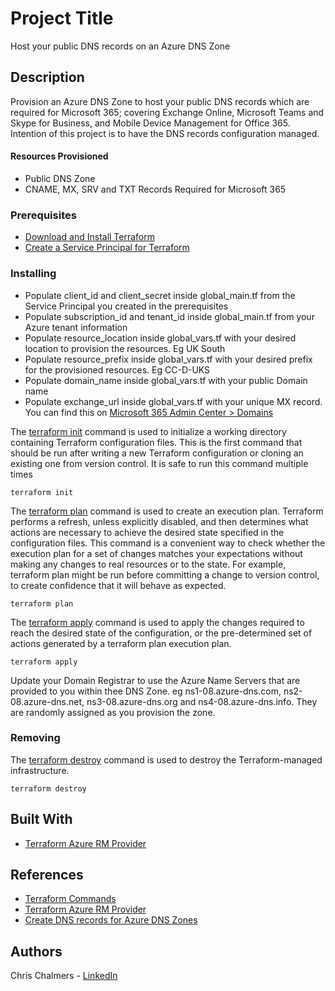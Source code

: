 # Project Title

Host your public DNS records on an Azure DNS Zone

## Description

Provision an Azure DNS Zone to host your public DNS records which are required for Microsoft 365; covering Exchange Online, Microsoft Teams and Skype for Business, and Mobile Device Management for Office 365. Intention of this project is to have the DNS records configuration managed. 

#### Resources Provisioned

* Public DNS Zone
* CNAME, MX, SRV and TXT Records Required for Microsoft 365

### Prerequisites

* [Download and Install Terraform](https://www.terraform.io/downloads.html)
* [Create a Service Principal for Terraform](https://www.terraform.io/docs/providers/azurerm/guides/service_principal_client_secret.html#creating-a-service-principal)

### Installing

* Populate client_id and client_secret inside global_main.tf from the Service Principal you created in the prerequisites
* Populate subscription_id and tenant_id inside global_main.tf from your Azure tenant information
* Populate resource_location inside global_vars.tf with your desired location to provision the resources. Eg UK South
* Populate resource_prefix inside global_vars.tf with your desired prefix for the provisioned resources. Eg CC-D-UKS
* Populate domain_name inside global_vars.tf with your public Domain name
* Populate exchange_url inside global_vars.tf with your unique MX record. You can find this on [Microsoft 365 Admin Center > Domains](https://admin.microsoft.com/Adminportal/Home?source=applauncher#/Domains)

The [terraform init](https://www.terraform.io/docs/commands/init.html)  command is used to initialize a working directory containing Terraform configuration files. This is the first command that should be run after writing a new Terraform configuration or cloning an existing one from version control. It is safe to run this command multiple times

```
terraform init
```

The [terraform plan](https://www.terraform.io/docs/commands/plan.html) command is used to create an execution plan. Terraform performs a refresh, unless explicitly disabled, and then determines what actions are necessary to achieve the desired state specified in the configuration files. This command is a convenient way to check whether the execution plan for a set of changes matches your expectations without making any changes to real resources or to the state. For example, terraform plan might be run before committing a change to version control, to create confidence that it will behave as expected.

```
terraform plan
```

The [terraform apply](https://www.terraform.io/docs/commands/apply.html) command is used to apply the changes required to reach the desired state of the configuration, or the pre-determined set of actions generated by a terraform plan execution plan.

```
terraform apply
```

Update your Domain Registrar to use the Azure Name Servers that are provided to you within thee DNS Zone. eg ns1-08.azure-dns.com, ns2-08.azure-dns.net, ns3-08.azure-dns.org and ns4-08.azure-dns.info. They are randomly assigned as you provision the zone. 

### Removing

The [terraform destroy](https://www.terraform.io/docs/commands/destroy.html) command is used to destroy the Terraform-managed infrastructure.

```
terraform destroy
```

## Built With

* [Terraform Azure RM Provider](https://www.terraform.io/docs/providers/azurerm/index.html)

## References

* [Terraform Commands](https://www.terraform.io/docs/commands/index.html)
* [Terraform Azure RM Provider](https://www.terraform.io/docs/providers/azurerm/index.html)
* [Create DNS records for Azure DNS Zones](https://docs.microsoft.com/en-gb/microsoft-365/admin/dns/create-dns-records-for-azure-dns-zones?view=o365-worldwide#BKMK_add_SRV)

## Authors

Chris Chalmers - [LinkedIn](https://uk.linkedin.com/in/chris-chalmers)